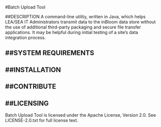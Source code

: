 #Batch Upload Tool

##DESCRIPTION
A command-line utility, written in Java, which helps LEA/SEA IT Administrators transmit data to the inBloom data store without the use of additional third-party packaging and secure file transfer applications.  It may be helpful during initial testing of a site’s data integration process.

##SYSTEM REQUIREMENTS
---

##INSTALLATION
---

##CONTRIBUTE
---

##LICENSING
---
Batch Upload Tool is licensed under the Apache License, Version 2.0. See LICENSE-2.0.txt for full license text.
